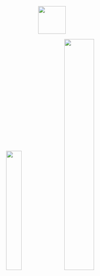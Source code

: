 <div align="center">
<img src="https://nathanyor.io/spinning-ball.webp#center" width="75" height="75" />
</div>

<p align="center">
  <img src="https://github-readme-stats.vercel.app/api/top-langs/?username=Nathan-Yorio&layout=compact&theme=vue-dark&langs_count=6"width="28.75%">
  <img src="https://github-readme-streak-stats.herokuapp.com/?user=Nathan-Yorio&theme=vue-dark&hide_border=false" width="40%">

</p>

<!--- 
https://github.com/anuraghazra/github-readme-stats/blob/master/themes/README.md
https://github.com/anuraghazra/github-readme-stats

  <img src="https://github-readme-stats.vercel.app/api?username=Nathan-Yorio&theme=cobalt&show_icons=true&hide_border=false&include_all_commits=true&count_private=true" width="33%">

--->
